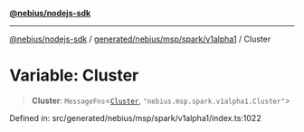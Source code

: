 [**@nebius/nodejs-sdk**](../../../../../../README.md)

***

[@nebius/nodejs-sdk](../../../../../../README.md) / [generated/nebius/msp/spark/v1alpha1](../README.md) / Cluster

# Variable: Cluster

> **Cluster**: `MessageFns`\<[`Cluster`](../interfaces/Cluster.md), `"nebius.msp.spark.v1alpha1.Cluster"`\>

Defined in: src/generated/nebius/msp/spark/v1alpha1/index.ts:1022
